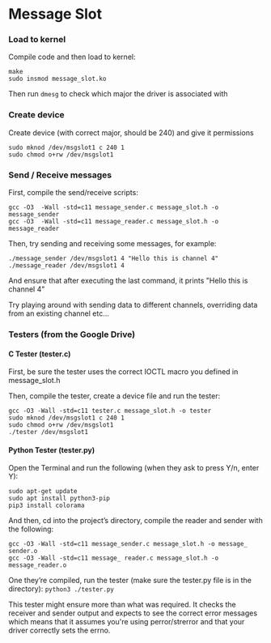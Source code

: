 # Message Slot
### Load to kernel
Compile code and then load to kernel:

```
make
sudo insmod message_slot.ko
```
Then run `dmesg` to check which major the driver is associated with
### Create device
Create device (with correct major, should be 240) and give it permissions
```
sudo mknod /dev/msgslot1 c 240 1
sudo chmod o+rw /dev/msgslot1
```
### Send / Receive messages
First, compile the send/receive scripts:
```
gcc -O3  -Wall -std=c11 message_sender.c message_slot.h -o message_sender
gcc -O3  -Wall -std=c11 message_reader.c message_slot.h -o message_reader
```

Then, try sending and receiving some messages, for example:
```
./message_sender /dev/msgslot1 4 "Hello this is channel 4"
./message_reader /dev/msgslot1 4
```
And ensure that after executing the last command, it prints "Hello this is channel 4"

Try playing around with sending data to different channels, overriding data from an existing channel etc...

### Testers (from the Google Drive) 
#### C Tester (tester.c)
First, be sure the tester uses the correct IOCTL macro you defined in message_slot.h

Then, compile the tester, create a device file and run the tester: 

```
gcc -O3 -Wall -std=c11 tester.c message_slot.h -o tester
sudo mknod /dev/msgslot1 c 240 1
sudo chmod o+rw /dev/msgslot1
./tester /dev/msgslot1
```

#### Python Tester (tester.py)
Open the Terminal and run the following (when they ask to press Y/n, enter Y):
```
sudo apt-get update
sudo apt install python3-pip
pip3 install colorama
```


And then, cd into the project’s directory, compile the reader and sender with the following:
```
gcc -O3 -Wall -std=c11 message_sender.c message_slot.h -o message_ sender.o
gcc -O3 -Wall -std=c11 message_ reader.c message_slot.h -o message_reader.o
```

One they’re compiled, run the tester (make sure the tester.py file is in the directory):
`python3 ./tester.py`

This tester might ensure more than what was required. It checks the receiver and sender output and expects to
see the correct error messages which means that it assumes you're using perror/strerror
and that your driver correctly sets the errno.
